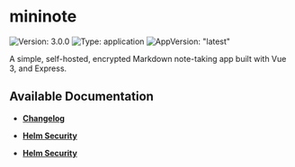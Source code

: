 # mininote

![Version: 3.0.0](https://img.shields.io/badge/Version-3.0.0-informational?style=flat-square) ![Type: application](https://img.shields.io/badge/Type-application-informational?style=flat-square) ![AppVersion: "latest"](https://img.shields.io/badge/AppVersion-"latest"-informational?style=flat-square)

A simple, self-hosted, encrypted Markdown note-taking app built with Vue 3, and Express.

## Available Documentation

- [**Changelog**](CHANGELOG)

- [**Helm Security**](container-security)

- [**Helm Security**](helm-security)

